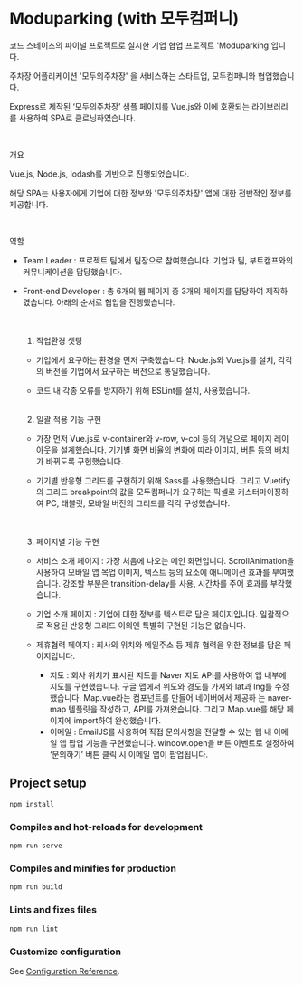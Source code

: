 # Moduparking (with 모두컴퍼니)

코드 스테이츠의 파이널 프로젝트로 실시한 기업 협업 프로젝트 'Moduparking'입니다.

주차장 어플리케이션 '모두의주차장' 을 서비스하는 스타트업, 모두컴퍼니와 협업했습니다.

Express로 제작된 ‘모두의주차장’ 샘플 페이지를 Vue.js와 이에 호환되는 라이브러리를 사용하여 SPA로 클로닝하였습니다.

<br>

개요

Vue.js, Node.js, lodash를 기반으로 진행되었습니다.

해당 SPA는 사용자에게 기업에 대한 정보와 '모두의주차장' 앱에 대한 전반적인 정보를 제공합니다.

<br>

역할

- Team Leader : 프로젝트 팀에서 팀장으로 참여했습니다. 기업과 팀, 부트캠프와의 커뮤니케이션을 담당했습니다.
- Front-end Developer : 총 6개의 웹 페이지 중 3개의 페이지를 담당하여 제작하였습니다. 아래의 순서로 협업을 진행했습니다.

   <br>
   <br>

   1. 작업환경 셋팅

   - 기업에서 요구하는 환경을 먼저 구축했습니다. Node.js와 Vue.js를 설치, 각각의 버전을 기업에서 요구하는 버전으로 통일했습니다.
   
   - 코드 내 각종 오류를 방지하기 위해 ESLint를 설치, 사용했습니다.

   <br>

   2. 일괄 적용 기능 구현

   - 가장 먼저 Vue.js로 v-container와 v-row, v-col 등의 개념으로 페이지 레이아웃을 설계했습니다. 
      기기별 화면 비율의 변화에 따라 이미지, 버튼 등의 배치가 바뀌도록 구현했습니다.

   - 기기별 반응형 그리드를 구현하기 위해 Sass를 사용했습니다. 
      그리고 Vuetify의 그리드 breakpoint의 값을 모두컴퍼니가 요구하는 픽셀로 커스터마이징하여 PC, 태블릿, 모바일 버전의 그리드를 각각 구성했습니다.

   <br>
   <br>

   3. 페이지별 기능 구현

    - 서비스 소개 페이지 : 가장 처음에 나오는 메인 화면입니다. ScrollAnimation을 사용하여 모바일 앱 목업 이미지, 텍스트 등의 요소에 애니메이션 효과를 부여했습니다. 
      강조할 부분은 transition-delay를 사용, 시간차를 주어 효과를 부각했습니다.

    - 기업 소개 페이지 : 기업에 대한 정보를 텍스트로 담은 페이지입니다. 일괄적으로 적용된 반응형 그리드 이외엔 특별히 구현된 기능은 없습니다.

    - 제휴협력 페이지 : 회사의 위치와 메일주소 등 제휴 협력을 위한 정보를 담은 페이지입니다. 
      - 지도 : 회사 위치가 표시된 지도를 Naver 지도 API를 사용하여 앱 내부에 지도를 구현했습니다. 구글 맵에서 위도와 경도를 가져와 lat과 lng를 수정했습니다. Map.vue라는 컴포넌트를 만들어 네이버에서 제공하               는 naver-map 템플릿을 작성하고, API를 가져왔습니다. 그리고 Map.vue를 해당 페이지에 import하여 완성했습니다. 
      - 이메일 : EmailJS를 사용하여 직접 문의사항을 전달할 수 있는 웹 내 이메일 앱 팝업 기능을 구현했습니다. window.open을 버튼 이벤트로 설정하여 ‘문의하기’ 버튼 클릭 시 이메일 앱이 팝업됩니다.



## Project setup
```
npm install
```

### Compiles and hot-reloads for development
```
npm run serve
```

### Compiles and minifies for production
```
npm run build
```

### Lints and fixes files
```
npm run lint
```

### Customize configuration
See [Configuration Reference](https://cli.vuejs.org/config/).
